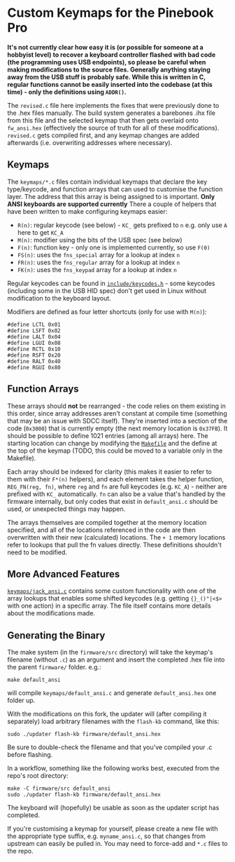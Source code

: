 # Custom Keymaps for the Pinebook Pro

**It's not currently clear how easy it is (or possible for someone at a hobbyist level) to recover a keyboard controller flashed with bad code (the programming uses USB endpoints), so please be careful when making modifications to the source files. Generally anything staying away from the USB stuff is probably safe. While this is written in C, regular functions cannot be easily inserted into the codebase (at this time) - only the definitions using `ADDR()`.**

The `revised.c` file here implements the fixes that were previously done to the .hex files manually. The build system generates a barebones .ihx file from this file and the selected keymap that then gets overlaid onto `fw_ansi.hex` (effectively the source of truth for all of these modifications). `revised.c` gets compiled first, and any keymap changes are added afterwards (i.e. overwriting addresses where necessary).

## Keymaps

The `keymaps/*.c` files contain individual keymaps that declare the key type/keycode, and function arrays that can used to customise the function layer. The address that this array is being assigned to is important. **Only ANSI keyboards are supported currently** There a couple of helpers that have been written to make configuring keymaps easier:

 * `R(n)`: regular keycode (see below) - `KC_` gets prefixed to `n`
    e.g. only use `A` here to get `KC_A`
 * `M(n)`: modifier using the bits of the USB spec (see below)
 * `F(n)`: function key - only one is implemented currently, so use `F(0)` 
 * `FS(n)`: uses the `fns_special` array for a lookup at index `n`
 * `FR(n)`: uses the `fns_regular` array for a lookup at index `n`
 * `FK(n)`: uses the `fns_keypad` array for a lookup at index `n`

Regular keycodes can be found in [`include/keycodes.h`](include/keycodes.h) - some keycodes (including some in the USB HID spec) don't get used in Linux without modification to the keyboard layout.

Modifiers are defined as four letter shortcuts (only for use with `M(n)`):

    #define LCTL 0x01
    #define LSFT 0x02
    #define LALT 0x04
    #define LGUI 0x08
    #define RCTL 0x10
    #define RSFT 0x20
    #define RALT 0x40
    #define RGUI 0x80

## Function Arrays

These arrays should **not** be rearranged - the code relies on them existing in this order, since array addresses aren't constant at compile time (something that may be an issue with SDCC itself). They're inserted into a section of the code (`0x3000`) that is currently empty (the next memory location is `0x37FB`). It should be possible to define 1021 entries (among all arrays) here. The starting location can change by modifying the [`Makefile`](Makefile) and the define at the top of the keymap (TODO, this could be moved to a variable only in the Makefile).

Each array should be indexed for clarity (this makes it easier to refer to them with their `F*(n)` helpers), and each element takes the helper function, `REG_FN(reg, fn)`, where `reg` and `fn` are full keycodes (e.g. `KC_A`) - neither are prefixed with `KC_` automatically. `fn` can also be a value that's handled by the firmware internally, but only codes that exist in `default_ansi.c` should be used, or unexpected things may happen.

The arrays themselves are compiled together at the memory location specified, and all of the locations referenced in the code are then overwritten with their new (calculated) locations. The `+ 1` memory locations refer to lookups that pull the fn values directly. These definitions shouldn't need to be modified.

## More Advanced Features

[`keymaps/jack_ansi.c`](keymaps/jack_ansi.c) contains some custom functionality with one of the array lookups that enables some shifted keycodes (e.g. getting `{}_()"|<$>` with one action) in a specific array. The file itself contains more details about the modifications made.

## Generating the Binary

The make system (in the `firmware/src` directory) will take the keymap's filename (without `.c`) as an argument and insert the completed .hex file into the parent `firmware/` folder. e.g.:

    make default_ansi

will compile `keymaps/default_ansi.c` and generate `default_ansi.hex` one folder up. 

With the modifications on this fork, the updater will (after compiling it separately) load arbitrary filenames with the `flash-kb` command, like this:

    sudo ./updater flash-kb firmware/default_ansi.hex

Be sure to double-check the filename and that you've compiled your .c before flashing.

In a workflow, something like the following works best, executed from the repo's root directory:

    make -C firmware/src default_ansi
    sudo ./updater flash-kb firmware/default_ansi.hex

The keyboard will (hopefully) be usable as soon as the updater script has completed.

If you're customising a keymap for yourself, please create a new file with the appropriate type suffix, e.g. `myname_ansi.c`, so that changes from upstream can easily be pulled in. You may need to force-add and `*.c` files to the repo.